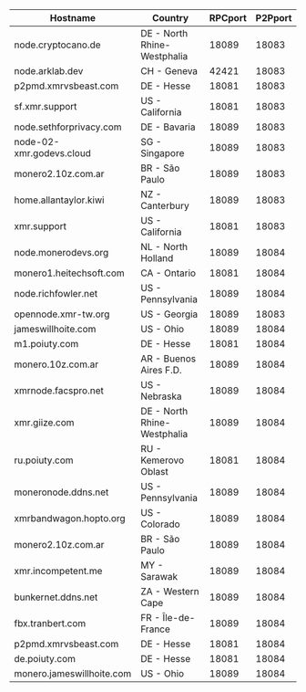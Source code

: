 Hostname | Country | RPCport | P2Pport
--- | --- | --- | ---
node.cryptocano.de | DE - North Rhine-Westphalia | 18089 | 18083
node.arklab.dev | CH - Geneva | 42421 | 18083
p2pmd.xmrvsbeast.com | DE - Hesse | 18081 | 18083
sf.xmr.support | US - California | 18081 | 18083
node.sethforprivacy.com | DE - Bavaria | 18089 | 18083
node-02-xmr.godevs.cloud | SG - Singapore | 18089 | 18083
monero2.10z.com.ar | BR - São Paulo | 18089 | 18083
home.allantaylor.kiwi | NZ - Canterbury | 18089 | 18083
xmr.support | US - California | 18081 | 18083
node.monerodevs.org | NL - North Holland | 18089 | 18084
monero1.heitechsoft.com | CA - Ontario | 18081 | 18084
node.richfowler.net | US - Pennsylvania | 18089 | 18084
opennode.xmr-tw.org | US - Georgia | 18089 | 18083
jameswillhoite.com | US - Ohio | 18089 | 18084
m1.poiuty.com | DE - Hesse | 18081 | 18084
monero.10z.com.ar | AR - Buenos Aires F.D. | 18089 | 18084
xmrnode.facspro.net | US - Nebraska | 18089 | 18084
xmr.giize.com | DE - North Rhine-Westphalia | 18089 | 18084
ru.poiuty.com | RU - Kemerovo Oblast | 18081 | 18084
moneronode.ddns.net | US - Pennsylvania | 18089 | 18084
xmrbandwagon.hopto.org | US - Colorado | 18089 | 18084
monero2.10z.com.ar | BR - São Paulo | 18089 | 18084
xmr.incompetent.me | MY - Sarawak | 18089 | 18084
bunkernet.ddns.net | ZA - Western Cape | 18089 | 18084
fbx.tranbert.com | FR - Île-de-France | 18089 | 18084
p2pmd.xmrvsbeast.com | DE - Hesse | 18081 | 18084
de.poiuty.com | DE - Hesse | 18081 | 18084
monero.jameswillhoite.com | US - Ohio | 18089 | 18084
